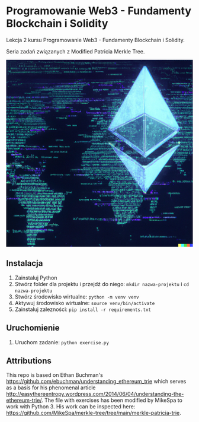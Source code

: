 # Programowanie Web3 - Fundamenty Blockchain i Solidity

Lekcja 2 kursu Programowanie Web3 - Fundamenty Blockchain i Solidity.

Seria zadań związanych z Modified Patricia Merkle Tree.

![Ethereum](2-ethereum.png)

## Instalacja

1. Zainstaluj Python
2. Stwórz folder dla projektu i przejdź do niego: `mkdir nazwa-projektu` i `cd nazwa-projektu`
3. Stwórz środowisko wirtualne: `python -m venv venv`
4. Aktywuj środowisko wirtualne: `source venv/bin/activate`
5. Zainstaluj zalezności: `pip install -r requirements.txt`

## Uruchomienie

1. Uruchom zadanie: `python exercise.py`

## Attributions

This repo is based on Ethan Buchman's https://github.com/ebuchman/understanding_ethereum_trie which serves as a basis for his phenomenal article http://easythereentropy.wordpress.com/2014/06/04/understanding-the-ethereum-trie/. The file with exercises has been modified by MikeSpa to work with Python 3. His work can be inspected here: https://github.com/MikeSpa/merkle-tree/tree/main/merkle-patricia-trie.
